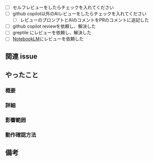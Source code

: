 <!-- I want to review in Japanese. -->
- [ ] セルフレビューをしたらチェックを入れてください
- [ ] github copilot以外のAIレビューをしたらチェックを入れてください
    - [ ] レビューのプロンプトとAIのコメントをPRのコメントに追記した
- [ ] github copilot reviewを依頼し、解決した
- [ ] greptile にレビューを依頼し、解決した
- [ ] [NotebookLM](https://notebooklm.google.com/notebook/9f1b7eac-1c24-482d-a211-b45f3189db46?authuser=1)にレビューを依頼した

## 関連 issue

<!-- resolve #<issue-number> -->

## やったこと

### 概要

<!-- 変更内容を 1 行程度でまとめまとめてください。 (チケットタイトルと被っても OK) -->

### 詳細

<!-- 変更内容をリスト形式でまとめてください。 -->

### 影響範囲

<!-- DB や API エンドポイントの変更など、大きな影響がある場合はその旨をここに書いてください。 -->

### 動作確認方法

<!-- 動作確認方法と確認内容をリスト形式でまとめてください。 -->

## 備考

<!-- この PR についての課題や、議論したいことがあればここに書いてください。 -->


<!-- for GitHub Copilot review rule -->
<!--
レビューする際には、以下のprefix(接頭辞)をつけてください
[must]  
[imo] (in my opinion)  
[nits](nitpick) 
[ask]  
[fyi]
-->
<!-- for GitHub Copilot review  rule-->

<!-- I want to review in Japanese. -->
